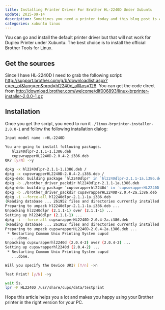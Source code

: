 ```yaml
---
title: Installing Printer Driver For Brother HL-2240D Under Xubuntu
update: 2015-09-14
description: Sometimes you need a printer today and this blog post is a reminder for me
categories: xubuntu linux
---
```



You can go and install the default printer driver but that will not work for Duplex Printer under Xubuntu. The best choice is to install the official Brother Tools for Linux.


## Get the sources

Since I have HL-2240D I need to grab the following script: <http://support.brother.com/g/b/downloadlist.aspx?c=eu_ot&lang=en&prod=hl2240d_all&os=128>. You can get the code
direct from <http://download.brother.com/welcome/dlf006893/linux-brprinter-installer-2.0.0-1.gz>


## Installation

Once you get the script, you need to run it `./linux-brprinter-installer-2.0.0-1` and follow the following installation dialog:


```sh
Input model name ->HL-2240D

You are going to install following packages.
   hl2240dlpr-2.1.1-1.i386.deb
   cupswrapperHL2240D-2.0.4-2.i386.deb
OK? [y/N] ->y

dpkg -x hl2240dlpr-2.1.1-1.i386.deb /
dpkg -x cupswrapperHL2240D-2.0.4-2.i386.deb /
dpkg-deb: building package `hl2240dlpr' in `hl2240dlpr-2.1.1-1a.i386.deb'.
dpkg -b ./brother_driver_packdir hl2240dlpr-2.1.1-1a.i386.deb
dpkg-deb: building package `cupswrapperhl2240d' in `cupswrapperHL2240D-2.0.4-2a.i386.deb'.
dpkg -b ./brother_driver_packdir cupswrapperHL2240D-2.0.4-2a.i386.deb
dpkg -i --force-all hl2240dlpr-2.1.1-1a.i386.deb
(Reading database ... 261952 files and directories currently installed.)
Preparing to unpack hl2240dlpr-2.1.1-1a.i386.deb ...
Unpacking hl2240dlpr (2.1.1-1) over (2.1.1-1) ...
Setting up hl2240dlpr (2.1.1-1) ...
dpkg -i --force-all cupswrapperHL2240D-2.0.4-2a.i386.deb
(Reading database ... 261952 files and directories currently installed.)
Preparing to unpack cupswrapperHL2240D-2.0.4-2a.i386.deb ...
 * Restarting Common Unix Printing System cupsd
   ...done.
Unpacking cupswrapperhl2240d (2.0.4-2) over (2.0.4-2) ...
Setting up cupswrapperhl2240d (2.0.4-2) ...
 * Restarting Common Unix Printing System cupsd
   ...done.

Will you specify the Device URI? [Y/n] ->n

Test Print? [y/N] ->y

wait 5s.
lpr -P HL2240D /usr/share/cups/data/testprint
```


Hope this article helps you a lot and makes you happy using your Brother printer in the right version for your PC.

